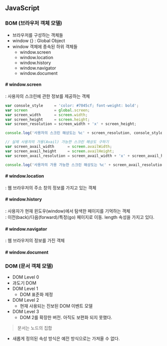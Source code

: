 ## JavaScript

### BOM (브라우저 객체 모델)
* 브라우저를 구성하는 객체들
* window {} : Global Object
* window 객체에 종속된 하위 객체들
    - window.screen
    - window.location
    - window.history
    - window.navigator
    - window.document

#### # window.screen
 : 사용자의 스크린에 관한 정보를 제공하는 객체
~~~js
var console_style     = 'color: #7045cf; font-weight: bold';
var screen            = global.screen;
var screen_width      = screen.width;
var screen_height     = screen.height;
var screen_resolution = screen_width + 'x' + screen_height;

console.log('사용자의 스크린 해상도는 %c' + screen_resolution, console_style);

// 실제 사용자의 가용(Avail) 가능한 스크린 해상도 구하기
var screen_avail_width      = screen.availWidth;
var screen_avail_height     = screen.availHeight;
var screen_avail_resolution = screen_avail_width + 'x' + screen_avail_height;

console.log('사용자의 가용 가능한 스크린 해상도는 %c' + screen_avail_resolution, console_style);
~~~

#### # window.location
 : 웹 브라우저의 주소 창의 정보를 가지고 있는 객체<br>

#### # window.history
 : 사용자가 현재 윈도우(window)에서 탐색한 페이지를 기억하는 객체<br>
 : 이전(back)/다음(forward)/특정(go) 페이지로 이동. length 속성을 가지고 있다.<br>

#### # window.navigator
 : 웹 브라우저의 정보를 가진 객체<br>

#### # window.document

### DOM (문서 객체 모델)

* DOM Level 0<br>
* 과도기 DOM<br>
* DOM Level 1
    - DOM 표준화 제정<br>
* DOM Level 2
    - 현재 사용되는 진보된 DOM 이벤트 모델<br>
* DOM Level 3
    - DOM 2를 확장한 버전. 아직도 보편화 되지 못했다.<br>

> 문서는 노드의 집합<br>

* 새롭게 정의된 속성 방식은 예전 방식으로는 가져올 수 없다.

